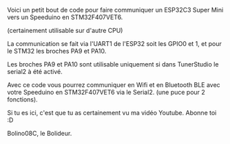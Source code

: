 Voici un petit bout de code pour faire communiquer un ESP32C3 Super Mini vers un Speeduino en STM32F407VET6. 

(certainement utilisable sur d'autre CPU)

La communication se fait via l'UART1 de l'ESP32 soit les GPIO0 et 1, et pour le STM32 les broches PA9 et PA10.

Les broches PA9 et PA10 sont utilisable uniquement si dans TunerStudio le serial2 à été activé.

Avec ce code vous pourrez communiquer en Wifi et en Bluetooth BLE avec votre Speeduino en STM32F407VET6 via le Serial2. (une puce pour 2 fonctions).

Si tu es ici, c'est que tu as certainement vu ma vidéo Youtube. Abonne toi :D

Bolino08C, le Bolideur.
